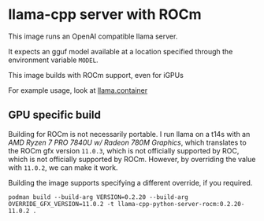 # llama-cpp server with ROCm

This image runs an OpenAI compatible llama server.

It expects an gguf model available at a location specified through the
environment variable `MODEL`.

This image builds with ROCm support, even for iGPUs

For example usage, look at [llama.container](../../.config/containers/systemd/llama.container)

## GPU specific build

Building for ROCm is not necessarily portable.
I run llama on a t14s with an _AMD Ryzen 7 PRO 7840U w/ Radeon 780M Graphics_,
which translates to the ROCm gfx version `11.0.3`, which is not officially
supported by ROC, which is not officially supported by ROCm. However, by
overriding the value with `11.0.2`, we can make it work.

Building the image supports specifying a different override, if you required.

```text
podman build --build-arg VERSION=0.2.20 --build-arg OVERRIDE_GFX_VERSION=11.0.2 -t llama-cpp-python-server-rocm:0.2.20-11.0.2 .
```
